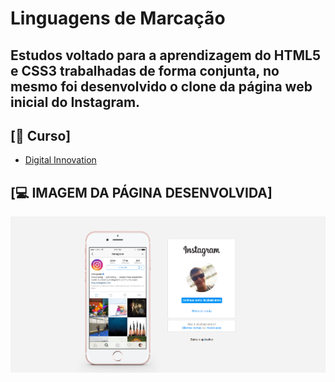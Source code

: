 # Linguagens de Marcação
## Estudos voltado para a aprendizagem do HTML5 e CSS3 trabalhadas de forma conjunta, no mesmo foi desenvolvido o clone da página web inicial do Instagram.
 
## [📝 Curso] 
 - [Digital Innovation](https://digitalinnovation.one/)
 
## [💻 IMAGEM DA PÁGINA DESENVOLVIDA]
 
 <img src="./img/clone-instagram-web.png">

